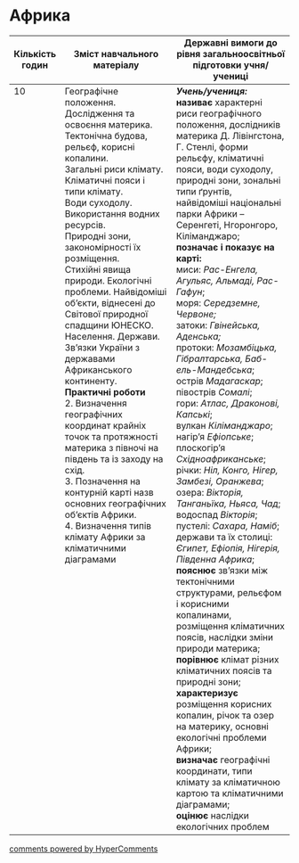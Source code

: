 <div id="hypercomments_widget" class="js-hypercomments-widget invisible"></div>

# Африка

<table>
  <tr>
    <td width="10%" align="center"><b>Кількість годин</b></td>  
    <td width="45%" align="center"><b>Зміст навчального матеріалу</b></td>
    <td width="45%" align="center"><b>Державні вимоги до рівня загальноосвітньої підготовки учня/учениці</b></td>
  </tr>
<tbody>
  <tr>
<td width="10%" style="vertical-align:top !important;">10</td>
    <td width="45%" style="vertical-align:top !important;">
Географічне положення. Дослідження та освоєння материка.<br>
Тектонічна будова, рельєф, корисні копалини.      <br>
Загальні риси клімату. Кліматичні пояси і типи клімату.<br>
Води суходолу. Використання водних ресурсів.<br>
Природні зони, закономірності їх розміщення.<br>
Стихійні явища природи. Екологічні проблеми. Найвідоміші об’єкти, віднесені до Світової  природної спадщини  ЮНЕСКО.<br>
Населення. Держави. Зв’язки України з державами Африканського континенту.<br>
<b>Практичні роботи</b> <br>
2. Визначення географічних координат крайніх точок та протяжності материка з півночі на південь та із заходу на схід.<br>
3. Позначення на контурній карті назв основних географічних об’єктів Африки. <br>
4. Визначення типів клімату Африки за кліматичними діаграмами
</td>
    <td width="45%" style="vertical-align:top !important;">
<i><b>Учень/учениця:</b></i><br>
<b>називає</b> характерні риси географічного положення, дослідників материка  Д. Лівінгстона, Г. Стенлі, форми рельєфу, кліматичні пояси, води суходолу, природні зони, зональні типи ґрунтів, найвідоміші національні парки Африки – Серенгеті,  Нгоронгоро, Кіліманджаро;<br>
<b>позначає і показує на карті:</b><br>
миси: <i>Рас-Енгела, Агульяс, Альмаді, Рас-Гафун</i>; <br>
моря: <i>Середземне, Червоне;</i> <br>
затоки:  <i>Гвінейська, Аденська;</i> <br>
протоки: <i>Мозамбіцька, Гібралтарська, Баб-ель-Мандебська</i>; <br>
острів <i>Мадагаскар</i>; <br>
півострів <i>Сомалі</i>; <br>
гори: <i>Атлас, Драконові, Капські</i>; <br>
вулкан <i>Кіліманджаро</i>; <br>
нагір’я <i>Ефіопське</i>; <br>
плоскогір’я <i>Східноафриканське</i>; <br>
річки: <i>Ніл, Конго, Нігер, Замбезі, Оранжева</i>; <br>
озера: <i>Вікторія, Танганьїка, Ньяса, Чад</i>; <br>
водоспад  <i>Вікторія</i>; <br>
пустелі: <i>Сахара, Наміб</i>; <br>
держави та їх столиці: <i>Єгипет, Ефіопія, Нігерія, Південна Африка</i>;<br>
<b>пояснює</b> зв’язки між тектонічними структурами, рельєфом і корисними копалинами, розміщення кліматичних поясів, наслідки зміни природи материка;<br>
<b>порівнює</b> клімат різних кліматичних поясів та природні зони;<br>
<b>характеризує</b> розміщення корисних копалин, річок та озер на материку, основні екологічні проблеми Африки;<br>
<b>визначає</b> географічні координати, типи клімату за кліматичною картою та кліматичними діаграмами;<br>
<b>оцінює</b> наслідки екологічних проблем </td>
  </tr>
</tbody>
</table>

<div class="js-hypercomments-container">
<a href="http://hypercomments.com" class="hc-link" title="comments widget">comments powered by HyperComments</a>
</div>